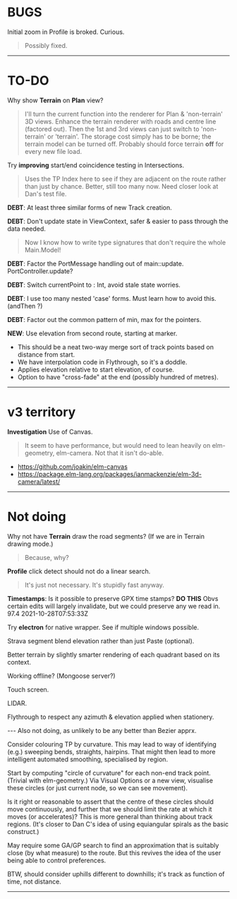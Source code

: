 
# BUGS

Initial zoom in Profile is broked. Curious.
> Possibly fixed.

---

# TO-DO

Why show **Terrain** on **Plan** view?
> I'll turn the current function into the renderer for Plan & 'non-terrain' 3D views.
> Enhance the terrain renderer with roads and centre line (factored out).
> Then the 1st and 3rd views can just switch to 'non-terrain' or 'terrain'.
> The storage cost simply has to be borne; the terrain model can be turned off.
> Probably should force terrain **off** for every new file load.

Try **improving** start/end coincidence testing in Intersections.
> Uses the TP Index here to see if they are adjacent on the route rather than just by chance.
> Better, still too many now. Need closer look at Dan's test file.

**DEBT**: At least three similar forms of new Track creation.

**DEBT**: Don't update state in ViewContext, safer & easier to pass through the data needed.
> Now I know how to write type signatures that don't require the whole Main.Model!

**DEBT**: Factor the PortMessage handling out of main::update. PortController.update?

**DEBT**: Switch currentPoint to : Int, avoid stale state worries.

**DEBT**: I use too many nested 'case' forms. Must learn how to avoid this. (andThen ?)

**DEBT**: Factor out the common pattern of min, max for the pointers.

**NEW**: Use elevation from second route, starting at marker.
- This should be a neat two-way merge sort of track points based on distance from start.
- We have interpolation code in Flythrough, so it's a doddle.
- Applies elevation relative to start elevation, of course.
- Option to have "cross-fade" at the end (possibly hundred of metres).
 
---

# v3 territory

**Investigation** Use of Canvas. 
> It seem to have performance, but would need to lean 
> heavily on elm-geometry, elm-camera. Not that it isn't do-able.

- https://github.com/joakin/elm-canvas
- https://package.elm-lang.org/packages/ianmackenzie/elm-3d-camera/latest/

---

# Not doing

Why not have **Terrain** draw the road segments? (If we are in Terrain drawing mode.)
> Because, why?

**Profile** click detect should not do a linear search.
> It's just not necessary. It's stupidly fast anyway.

**Timestamps**: Is it possible to preserve GPX time stamps? **DO THIS**
Obvs certain edits will largely invalidate, but we could preserve any we read in.
<trkpt lat="51.6159740" lon="-0.3014110">
<ele>97.4</ele>
<time>2021-10-28T07:53:33Z</time>

Try **electron** for native wrapper. See if multiple windows possible.

Strava segment blend elevation rather than just Paste (optional).

Better terrain by slightly smarter rendering of each quadrant based on its context.

Working offline? (Mongoose server?)

Touch screen.

LIDAR.

Flythrough to respect any azimuth & elevation applied when stationery.

--- Also not doing, as unlikely to be any better than Bezier apprx.

Consider colouring TP by curvature.
This may lead to way of identifying (e.g.) sweeping bends, straights, hairpins.
That might then lead to more intelligent automated smoothing, specialised by region.

Start by computing "circle of curvature" for each non-end track point. (Trivial with elm-geometry.)
Via Visual Options or a new view, visualise these circles (or just current node, so we can see movement).

Is it right or reasonable to assert that the centre of these circles should move continuously,
and further that we should limit the rate at which it moves (or accelerates)?
This is more general than thinking about track regions.
(It's closer to Dan C's idea of using equiangular spirals as the basic construct.)

May require some GA/GP search to find an approximation that is suitably close (by what measure) to the route.
But this revives the idea of the user being able to control preferences.

BTW, should consider uphills different to downhills; it's track as function of time, not distance.

---

